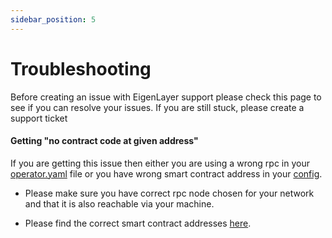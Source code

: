 ```yaml
---
sidebar_position: 5
---
```


# Troubleshooting

Before creating an issue with EigenLayer support please check this page to see if you can resolve your issues. If you are still stuck, please create a support ticket

#### Getting "no contract code at given address"

If you are getting this issue then either you are using a wrong rpc in your [operator.yaml](https://github.com/Layr-Labs/eigenlayer-cli/blob/master/pkg/operator/config/operator-config-example.yaml#L32) file or you have wrong smart contract address in your [config](https://github.com/Layr-Labs/eigenlayer-cli/blob/master/pkg/operator/config/operator-config-example.yaml#L25).

* Please make sure you have correct rpc node chosen for your network and that it is also reachable via your machine.

* Please find the correct smart contract addresses [here](./operator-installation#holesky-smart-contract-addresses).
